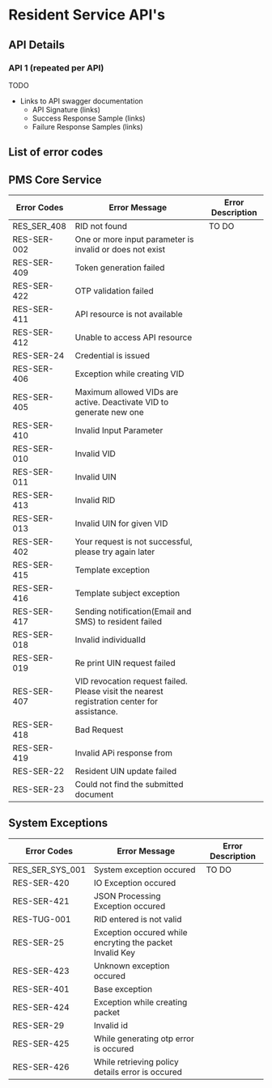 # Resident Service API's

## API Details
### API 1 (repeated per API)
TODO
* Links to API swagger documentation
    * API Signature (links)
    * Success Response Sample  (links)
    * Failure Response Samples (links)

## List of error codes

## PMS Core Service
Error Codes | Error Message | Error Description
------ |----- |-----
RES_SER_408 | RID not found | TO DO 
RES-SER-002 | One or more input parameter is invalid or does not exist |
RES-SER-409 | Token generation failed |
RES-SER-422 | OTP validation failed |
RES-SER-411 | API resource is not available |
RES-SER-412 | Unable to access API resource |
RES-SER-24 | Credential is issued |
RES-SER-406 | Exception while creating VID |
RES-SER-405 | Maximum allowed VIDs are active. Deactivate VID to generate new one |
RES-SER-410 | Invalid Input Parameter |
RES-SER-010 | Invalid VID |
RES-SER-011 | Invalid UIN |
RES-SER-413 | Invalid RID |
RES-SER-013 | Invalid UIN for given VID |
RES-SER-402 | Your request is not successful, please try again later |
RES-SER-415 | Template exception |
RES-SER-416 | Template subject exception |
RES-SER-417 | Sending notification(Email and SMS) to resident failed |
RES-SER-018 | Invalid individualId |
RES-SER-019 | Re print UIN request failed |
RES-SER-407 | VID revocation request failed. Please visit the nearest registration center for assistance. |
RES-SER-418 | Bad Request |
RES-SER-419 | Invalid APi response from |
RES-SER-22 | Resident UIN update failed |
RES-SER-23 | Could not find the submitted document |

## System Exceptions
Error Codes | Error Message | Error Description
------ | ----- | -----
RES_SER_SYS_001 | System exception occured | TO DO
RES-SER-420 | IO Exception occured | 
RES-SER-421 | JSON Processing Exception occured | 
RES-TUG-001 | RID entered is not valid | 
RES-SER-25 | Exception occured while encryting the packet Invalid Key | 
RES-SER-423 | Unknown exception occured | 
RES-SER-401 | Base exception | 
RES-SER-424 | Exception while creating packet | 
RES-SER-29 | Invalid id | 
RES-SER-425 | While generating otp error is occured | 
RES-SER-426 | While retrieving policy details error is occured |